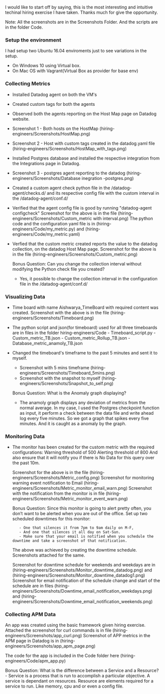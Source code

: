 I would like to start off by saying, this is the most interesting and intuitive techinal hiring exercise I have taken. Thanks much for give the opportunity.

Note: All the screenshots are in the Screenshots Folder. And the scripts are in the folder Code.

### Setup the environment

I had setup two Ubuntu 16.04 enviroments just to see variations in the setup.
  - On Windows 10 using Virtual box.
  - On Mac OS with Vagrant(Virtual Box as provider for base env)
  
  
  
### Collecting Metrics

  - Installed Datadog agent on both the VM's
  - Created custom tags for both the agents 
  - Observed both the agents reporting on the Host Map page on Datadog website.
  - Screenshot 1 - Both hosts on the HostMap (hiring-engineers/Screenshots/HostMap.png)
  - Screenshot 2 - Host with custom tags created in the datadog.yaml file (hiring-engineers/Screenshots/HostMap_with_tags.png)
      
  
  - Installed Postgres database and installed the respective integration from the Integrations page in Datadog.
  - Screenshot 3 - postgres agent reporting to the datadog (hiring-engineers/Screenshots/Database inegration -postgres.png)
      
  
  - Created a custom agent check python file in the /datadog-agent/checks.d/ and its respective config file with the custom interval in the /datadog-agent/conf.d/
  - Verified that the agent config file is good by running "datadog-agent configcheck"
    Screenshot for the above is in the file (hiring-engineers/Screenshots/Custom_metric with interval.png)
    The python code and the configuration yaml file is in (hiring-engineers/Code/my_metric.py) and (hiring-engineers/Code/my_metric.yaml)
  - Verfied that the custom metric created reports the value to the datadog collection, on the datadog Host Map page.
    Screenshot for the above is in the file (hiring-engineers/Screenshots/Custom_metric.png)
    
    
    Bonus Question: Can you change the collection interval without modifying the Python check file you created?
      - Yes, it possible to change the collection interval in the configuration file in the /datadog-agent/conf.d/
       
       
       
       
### Visualizing Data


  - Time board with name Aishwarya_TimeBoard with required content was created.
    Screenshot with the above is in the file (hiring-engineers/Screenshots/Timeboard.png)
  
  - The python script and json(for timeboard) used for all three timeboards are in files in the folder hiring-engineers/Code
        - Timeboard_script.py
        - Custom_metric_TB.json
        - Custom_metric_Rollup_TB.json
        - Database_metric_anamoly_TB.json
        
  - Changed the timeboard's timeframe to the past 5 minutes and sent it to myself.
      - Screenshot with 5 mins timeframe (hiring-engineers/Screenshots/Timeboard_5mins.png)
      - Screenshot with the snapshot to myself (hiring-engineers/Screenshots/Snapshot_to_self.png)

    Bonus Question: What is the Anomaly graph displaying?
      - The anamoly graph displays any deviation of metrics from the normal average. In my case, I used the Postgres checkpoint function as input, it perform a check between the data file and write ahead log every five minutes. So we got a graph that spikes every five minutes. And it is caught as a anomaly by the graph.
      
      

### Monitoring Data

  - The monitor has been created for the custom metric with the required configurations:
      Warning threshold of 500
      Alerting threshold of 800
      And also ensure that it will notify you if there is No Data for this query over the past 10m.
      
      Screenshot for the above is in the file (hiring-engineers/Screenshots/Metric_config.png)
      Screenshot for monitoring warning event notification to Email (hiring-engineers/Screenshots/Metric_monitor_email_warn.png)
      Screenshot with the notification from the monitor is in file (hiring-engineers/Screenshots/Metric_monitor_event_warn.png)
      
    Bonus Question: Since this monitor is going to alert pretty often, you don’t want to be alerted when you are out of the   office. Set up two scheduled downtimes for this monitor:

           - One that silences it from 7pm to 9am daily on M-F,
           - And one that silences it all day on Sat-Sun.
           - Make sure that your email is notified when you schedule the downtime and take a screenshot of that notification.

      
     The above was achieved by creating the downtime schedule. Screenshots attached for the same.
     
       Screenshot for downtime schedule for weekends and weekdays are in (hiring-engineers/Screenshots/Monitor_downtime_datadog.png) and (hiring-engineers/Screenshots/Monitor_downtime_datadog1.png)
       Screenshot for email notification of the schedule change and start of the schedule are in files (hiring-engineers/Screenshots/Downtime_email_notification_weekdays.png) and (hiring-engineers/Screenshots/Downtime_email_notification_weekends.png)
       
       
       
       
### Collecting APM Data


  An app was created using the basic framework given hiring exercise.
  Attached the screenshot for curl commands is in file (hiring-engineers/Screenshots/app_curl.png)
  Screenshot of APP metrics in the APM page in Datadog is in (hiring-engineers/Screenshots/app_apm_page.png)

  The code for the app is included in the Code folder here (hiring-engineers/Code/apm_app.py)

  Bonus Question: What is the difference between a Service and a Resource?
    - Service is a process that is run to accomplish a particular objective. A service is dependant on resources.
      Resource are elements required for a service to run. Like memory, cpu and or even a config file.


  
